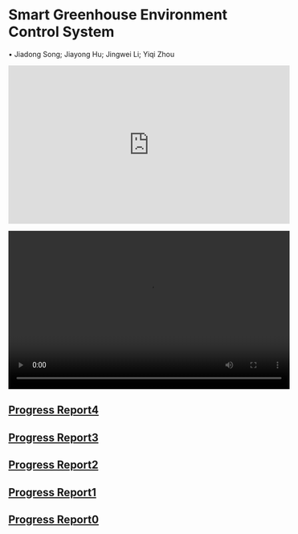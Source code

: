 # Smart Greenhouse Environment Control System

• Jiadong Song; Jiayong Hu; Jingwei Li; Yiqi Zhou

<iframe width="560" height="315" src="https://www.youtube.com/embed/wk0O95K__to" frameborder="0" allow="accelerometer; autoplay; encrypted-media; gyroscope; picture-in-picture" allowfullscreen></iframe>

<video src="https://www.youtube.com/embed/wk0O95K__to" width="560" height="315" controls preload></video>

## [Progress Report4](progress_report_4_0.md)

## [Progress Report3](progress_report_3_0.md)

## [Progress Report2](progress_report_2.md)

## [Progress Report1](progress_report_1.md)

## [Progress Report0](progress_report.html)
